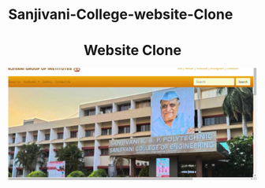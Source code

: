 # Sanjivani-College-website-Clone

<h1 align="center" id="title">Website Clone</h1>

<p align="center"><img src="https://github.com/IshwariK117/Sanjivani-College-Website-Clone/blob/main/Screenshot%20(8).png" alt="project-image"></p>
